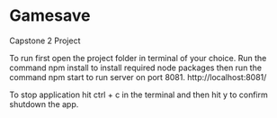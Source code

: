 # Gamesave
Capstone 2 Project

To run first open the project folder in terminal of your choice. Run the command npm install to install required node packages then run the command npm start to run server on port 8081. http://localhost:8081/

To stop application hit ctrl + c in the terminal and then hit y to confirm shutdown the app.
